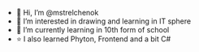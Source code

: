 - 👋 Hi, I’m @mstrelchenok
- 👀 I’m interested in drawing and learning in IT sphere
- 🌱 I’m currently learning in 10th form of school
- ⭐ I also learned Phyton, Frontend and a bit C#

<!---
mstrelchenok/mstrelchenok is a ✨ special ✨ repository because its `README.md` (this file) appears on your GitHub profile.
You can click the Preview link to take a look at your changes.
--->
